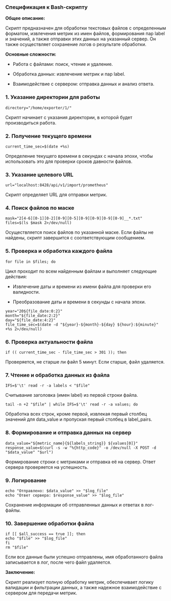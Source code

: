 ### Спецификация к Bash-скрипту

**Общее описание:**

Скрипт предназначен для обработки текстовых файлов с определенным форматом, извлечения метрик из имен файлов, формирования пар label и значений, а также отправки этих данных на указанный сервер. Он также осуществляет сохранение логов о результате обработки.

**Основные сложности:**

- Работа с файлами: поиск, чтение и удаление.

- Обработка данных: извлечение метрик и пар label.

- Взаимодействие с сервером: отправка данных и анализ ответа.

### 1. Указание директории для работы

```
directory="/home/exporter/1/"
```

Скрипт начинает с указания директории, в которой будет производиться работа.

### 2. Получение текущего времени

```
current_time_sec=$(date +%s)
```

Определение текущего времени в секундах с начала эпохи, чтобы использовать это для проверки сроков давности файлов.

### 3. Указание целевого URL

```
url="localhost:8428/api/v1/import/prometheus"
```

Скрипт определяет URL для отправки метрик.

### 4. Поиск файлов по маске

```
mask="2[4-6][0-1][0-2][0-9][0-5][0-9][0-9][0-9][0-9]__*.txt"
files=$(ls $mask 2>/dev/null)
```

Осуществляется поиск файлов по указанной маске. Если файлы не найдены, скрипт завершится с соответствующим сообщением.

### 5. Проверка и обработка каждого файла

```
for file in $files; do
```

Цикл проходит по всем найденным файлам и выполняет следующие действия:

- Извлечение даты и времени из имени файла для проверки его валидности.

- Преобразование даты и времени в секунды с начала эпохи.

  

```
year="20${file_date:0:2}"
month="${file_date:2:2}"
day="${file_date:4:2}"
file_time_sec=$(date -d "${year}-${month}-${day} ${hour}:${minute}" +%s 2>/dev/null)
```

### 6. Проверка актуальности файла

```
if (( current_time_sec - file_time_sec > 301 )); then
```

Проверяется, не старше ли файл 5 минут. Если старше, файл удаляется.

### 7. Чтение и обработка данных из файла

```
IFS=$'\t' read -r -a labels < "$file"
```

Считывание заголовка (имен label) из первой строки файла. 

```
tail -n +2 "$file" | while IFS=$'\t' read -r -a values; do
```

Обработка всех строк, кроме первой, извлекая первый столбец значений для data_value и пропуская первый столбец в label_pairs.

### 8. Формирование и отправка данных на сервер

```
data_value="${metric_name}{${labels_string}} ${values[0]}"
response_value=$(curl -s -w "%{http_code}" -o /dev/null -X POST -d "$data_value" "$url")
```

Формирование строки с метриками и отправка её на сервер. Ответ сервера проверяется на успешность.

### 9. Логирование

```
echo "Отправлено: $data_value" >> "$log_file"
echo "Ответ сервера: $response_value" >> "$log_file"
```

Сохранение информации об отправленных данных и ответах в лог-файлы.

### 10. Завершение обработки файла

```
if [[ $all_success == true ]]; then
echo "$file" >> "$log_file"
fi
rm "$file"
```

Если все данные были успешно отправлены, имя обработанного файла записывается в лог, после чего файл удаляется.

**Заключение:**

Скрипт реализует полную обработку метрик, обеспечивает логику валидации и фильтрации данных, а также надежное взаимодействие с сервером для передачи метрик.
